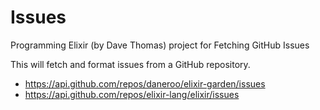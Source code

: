 # Issues

Programming Elixir (by Dave Thomas) project for Fetching GitHub Issues

This will fetch and format issues from a GitHub repository.

- <https://api.github.com/repos/daneroo/elixir-garden/issues>
- <https://api.github.com/repos/elixir-lang/elixir/issues>
